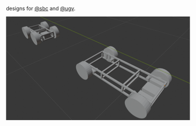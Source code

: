 designs for [@sbc](https://github.com/kamangir/bluer-sbc) and [@ugv](https://github.com/kamangir/bluer-ugv).

[![image](./view.png)](./view.stl)